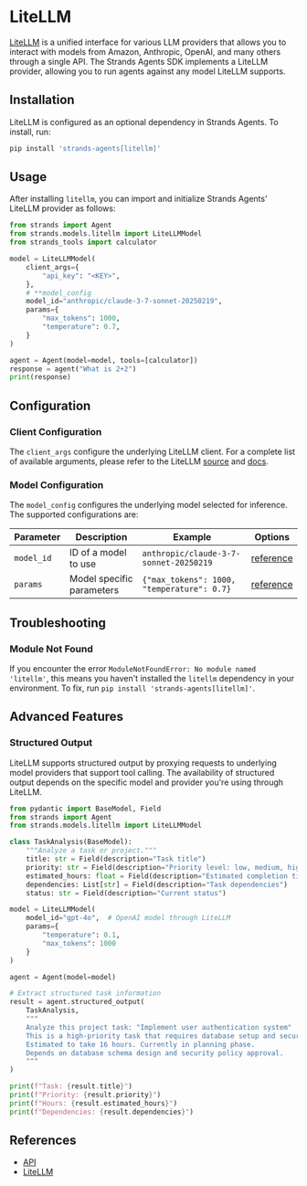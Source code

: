 # LiteLLM

[LiteLLM](https://docs.litellm.ai/docs/) is a unified interface for various LLM providers that allows you to interact with models from Amazon, Anthropic, OpenAI, and many others through a single API. The Strands Agents SDK implements a LiteLLM provider, allowing you to run agents against any model LiteLLM supports.

## Installation

LiteLLM is configured as an optional dependency in Strands Agents. To install, run:

```bash
pip install 'strands-agents[litellm]'
```

## Usage

After installing `litellm`, you can import and initialize Strands Agents' LiteLLM provider as follows:

```python
from strands import Agent
from strands.models.litellm import LiteLLMModel
from strands_tools import calculator

model = LiteLLMModel(
    client_args={
        "api_key": "<KEY>",
    },
    # **model_config
    model_id="anthropic/claude-3-7-sonnet-20250219",
    params={
        "max_tokens": 1000,
        "temperature": 0.7,
    }
)

agent = Agent(model=model, tools=[calculator])
response = agent("What is 2+2")
print(response)
```

## Configuration

### Client Configuration

The `client_args` configure the underlying LiteLLM client. For a complete list of available arguments, please refer to the LiteLLM [source](https://github.com/BerriAI/litellm/blob/main/litellm/main.py) and [docs](https://docs.litellm.ai/docs/completion/input).

### Model Configuration

The `model_config` configures the underlying model selected for inference. The supported configurations are:

|  Parameter | Description | Example | Options |
|------------|-------------|---------|---------|
| `model_id` | ID of a model to use | `anthropic/claude-3-7-sonnet-20250219` | [reference](https://docs.litellm.ai/docs/providers)
| `params` | Model specific parameters | `{"max_tokens": 1000, "temperature": 0.7}` | [reference](https://docs.litellm.ai/docs/completion/input)

## Troubleshooting

### Module Not Found

If you encounter the error `ModuleNotFoundError: No module named 'litellm'`, this means you haven't installed the `litellm` dependency in your environment. To fix, run `pip install 'strands-agents[litellm]'`.

## Advanced Features

### Structured Output

LiteLLM supports structured output by proxying requests to underlying model providers that support tool calling. The availability of structured output depends on the specific model and provider you're using through LiteLLM.

```python
from pydantic import BaseModel, Field
from strands import Agent
from strands.models.litellm import LiteLLMModel

class TaskAnalysis(BaseModel):
    """Analyze a task or project."""
    title: str = Field(description="Task title")
    priority: str = Field(description="Priority level: low, medium, high")
    estimated_hours: float = Field(description="Estimated completion time in hours")
    dependencies: List[str] = Field(description="Task dependencies")
    status: str = Field(description="Current status")

model = LiteLLMModel(
    model_id="gpt-4o",  # OpenAI model through LiteLLM
    params={
        "temperature": 0.1,
        "max_tokens": 1000
    }
)

agent = Agent(model=model)

# Extract structured task information
result = agent.structured_output(
    TaskAnalysis,
    """
    Analyze this project task: "Implement user authentication system"
    This is a high-priority task that requires database setup and security review.
    Estimated to take 16 hours. Currently in planning phase.
    Depends on database schema design and security policy approval.
    """
)

print(f"Task: {result.title}")
print(f"Priority: {result.priority}")
print(f"Hours: {result.estimated_hours}")
print(f"Dependencies: {result.dependencies}")
```

## References

- [API](../../../api-reference/models.md)
- [LiteLLM](https://docs.litellm.ai/docs/)
